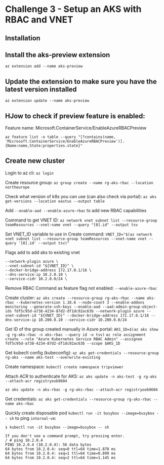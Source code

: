 # Challenge 3 - Setup an AKS with RBAC and VNET

## Installation

## Install the aks-preview extension
`az extension add --name aks-preview`

## Update the extension to make sure you have the latest version installed
`az extension update --name aks-preview`

## HJow to check if preview feature is enabled:

Feature name: Microsoft.ContainerService/EnableAzureRBACPreview

`az feature list -o table --query "[?contains(name, 'Microsoft.ContainerService/EnableAzureRBACPreview')].{Name:name,State:properties.state}"`

## Create new cluster

Login to az cli: `az login`

Create resource group: `az group create --name rg-aks-rbac --location northeurope`

Check what version of k8s you can use (can also check via portal): `az aks get-versions --location eastus --output table`

Add `--enable-aad --enable-azure-rbac` to add new RBAC capabilities

Command to get VNET ID: `az network vnet subnet list --resource-group teamResources --vnet-name vnet --query "[0].id" --output tsv`

Set VNET_ID variable to use in Create command: `VNET_ID="$(az network vnet subnet list --resource-group teamResources --vnet-name vnet --query '[0].id' --output tsv)"`

Flags add to add aks to existing vnet

```
--network-plugin azure \
--vnet-subnet-id "${VNET_ID}" \
--docker-bridge-address 172.17.0.1/16 \
--dns-service-ip 10.2.0.10 \
--service-cidr 10.2.0.0/24 \
```

Remove RBAC Command as feature flag not enabled: `--enable-azure-rbac`

Create cluster: `az aks create --resource-group rg-aks-rbac --name aks-rbac --kubernetes-version 1.18.6 --node-count 3 --enable-addons monitoring --generate-ssh-keys --enable-aad --aad-admin-group-object-ids fdf5c95d-a738-4234-87d2-df1dc92ac63b --network-plugin azure --vnet-subnet-id "${VNET_ID}" --docker-bridge-address 172.17.0.1/16 --dns-service-ip 10.200.0.10 --service-cidr 10.200.0.0/24`

Get ID of the group created manually in Azure portal:
`AKS_ID=$(az aks show -g rg-aks-rbac -n aks-rbac --query id -o tsv)`
`az role assignment create --role "Azure Kubernetes Service RBAC Admin" --assignee fdf5c95d-a738-4234-87d2-df1dc92ac63b --scope $AKS_ID`

Get kubeclt config (kubeconfig): `az aks get-credentials --resource-group rg-aks --name aks-test --overwrite-existing `

Create namespace: `kubectl create namespace tripviewer`

Attach ACR to authenticate for AKS: `az aks update -n aks-test -g rg-aks --attach-acr registryoob9604`

`az aks update -n aks-rbac -g rg-aks-rbac --attach-acr registryoob9604`

Get credentials: `az aks get-credentials --resource-group rg-aks-rbac --name aks-rbac`

Quickly create disposable pod `kubectl run -it busybox --image=busybox -- sh` to ping `internal-vm`:

```
❯ kubectl run -it busybox --image=busybox -- sh

If you don't see a command prompt, try pressing enter.
/ # ping 10.2.0.4
PING 10.2.0.4 (10.2.0.4): 56 data bytes
64 bytes from 10.2.0.4: seq=0 ttl=64 time=1.878 ms
64 bytes from 10.2.0.4: seq=1 ttl=64 time=0.899 ms
64 bytes from 10.2.0.4: seq=2 ttl=64 time=1.145 ms
```